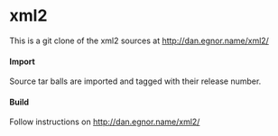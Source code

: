 xml2
====

This is a git clone of the xml2 sources at http://dan.egnor.name/xml2/

#### Import

Source tar balls are imported and tagged with their release number.

#### Build

Follow instructions on http://dan.egnor.name/xml2/
